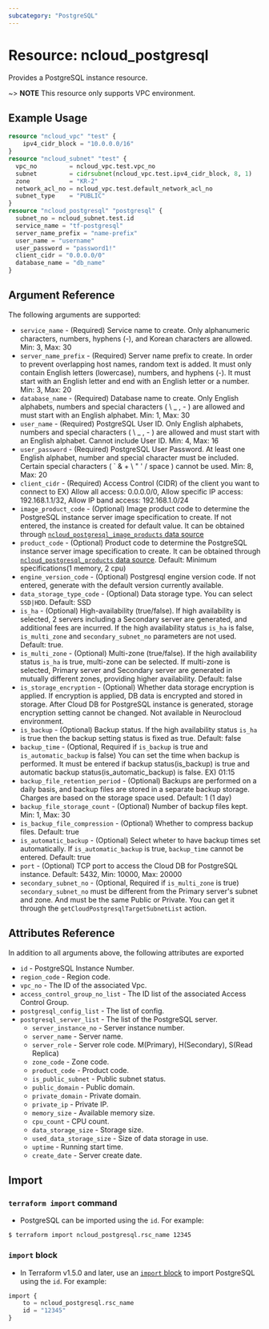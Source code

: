 ```yaml
---
subcategory: "PostgreSQL"
---
```


# Resource: ncloud_postgresql

Provides a PostgreSQL instance resource.

~> **NOTE** This resource only supports VPC environment.

## Example Usage

```terraform
resource "ncloud_vpc" "test" {
    ipv4_cidr_block = "10.0.0.0/16"
}
resource "ncloud_subnet" "test" {
  vpc_no         = ncloud_vpc.test.vpc_no
  subnet         = cidrsubnet(ncloud_vpc.test.ipv4_cidr_block, 8, 1)
  zone           = "KR-2"
  network_acl_no = ncloud_vpc.test.default_network_acl_no
  subnet_type    = "PUBLIC"
}
resource "ncloud_postgresql" "postgresql" {
  subnet_no = ncloud_subnet.test.id
  service_name = "tf-postgresql"
  server_name_prefix = "name-prefix"
  user_name = "username"
  user_password = "password1!"
  client_cidr = "0.0.0.0/0"
  database_name = "db_name"
}
```

## Argument Reference

The following arguments are supported:

* `service_name` - (Required) Service name to create. Only alphanumeric characters, numbers, hyphens (-), and Korean characters are allowed. Min: 3, Max: 30
* `server_name_prefix` - (Required) Server name prefix to create. In order to prevent overlapping host names, random text is added. It must only contain English letters (lowercase), numbers, and hyphens (-). It must start with an English letter and end with an English letter or a number. Min: 3, Max: 20
* `database_name` - (Required) Database name to create. Only English alphabets, numbers and special characters ( \ _ , - ) are allowed and must start with an English alphabet. Min: 1, Max: 30
* `user_name` - (Required) PostgreSQL User ID. Only English alphabets, numbers and special characters ( \ _ , - ) are allowed and must start with an English alphabet. Cannot include User ID. Min: 4, Max: 16
* `user_password` - (Required) PostgreSQL User Password. At least one English alphabet, number and special character must be included. Certain special characters ( ` & + \ " ' / space ) cannot be used. Min: 8, Max: 20
* `client_cidr` - (Required) Access Control (CIDR) of the client you want to connect to EX) Allow all access: 0.0.0.0/0, Allow specific IP access: 192.168.1.1/32, Allow IP band access: 192.168.1.0/24
* `image_product_code` - (Optional) Image product code to determine the PostgreSQL instance server image specification to create. If not entered, the instance is created for default value. It can be obtained through [`ncloud_postgresql_image_products` data source](../data-sources/postgresql_image_products.md)
* `product_code` - (Optional) Product code to determine the PostgreSQL instance server image specification to create. It can be obtained through [`ncloud_postgresql_products` data source](../data-sources/postgresql_products.md). Default: Minimum specifications(1 memory, 2 cpu)
* `engine_version_code` - (Optional) Postgresql engine version code. If not entered, generate with the default version currently available. 
* `data_storage_type_code` - (Optional) Data storage type. You can select `SSD|HDD`. Default: SSD
* `is_ha` - (Optional) High-availability (true/false). If high availability is selected, 2 servers including a Secondary server are generated, and additional fees are incurred. If the high availability status `is_ha` is false, `is_multi_zone` and `secondary_subnet_no` parameters are not used. Default: true.
* `is_multi_zone` - (Optional) Multi-zone (true/false). If the high availability status `is_ha` is true, multi-zone can be selected. If multi-zone is selected, Primary server and Secondary server are generated in mutually different zones, providing higher availability. Default: false 
* `is_storage_encryption` - (Optional) Whether data storage encryption is applied. If encryption is applied, DB data is encrypted and stored in storage. After Cloud DB for PostgreSQL instance is generated, storage encryption setting cannot be changed. Not available in Neurocloud environment.
* `is_backup` - (Optional) Backup status. If the high availability status `is_ha` is true then the backup setting status is fixed as true. Default: false
* `backup_time` - (Optional, Required if `is_backup` is true and `is_automatic_backup` is false) You can set the time when backup is performed. It must be entered if backup status(is_backup) is true and automatic backup status(is_automatic_backup) is false. EX) 01:15 
* `backup_file_retention_period` - (Optional) Backups are performed on a daily basis, and backup files are stored in a separate backup storage. Charges are based on the storage space used. Default: 1 (1 day)
* `backup_file_storage_count` - (Optional) Number of backup files kept. Min: 1, Max: 30
* `is_backup_file_compression` - (Optional) Whether to compress backup files. Default: true
* `is_automatic_backup` - (Optional) Select wheter to have backup times set automatically. If `is_automatic_backup` is true, `backup_time` cannot be entered. Default: true
* `port` - (Optional) TCP port to access the Cloud DB for PostgreSQL instance. Default: 5432, Min: 10000, Max: 20000
* `secondary_subnet_no` - (Optional, Required if `is_multi_zone` is true) `secondary_subnet_no` must be different from the Primary server's subnet and zone. And must be the same Public or Private. You can get it through the `getCloudPostgresqlTargetSubnetList` action. 

## Attributes Reference

In addition to all arguments above, the following attributes are exported

* `id` - PostgreSQL Instance Number. 
* `region_code` - Region code.
* `vpc_no` - The ID of the associated Vpc.
* `access_control_group_no_list` - The ID list of the associated Access Control Group.
* `postgresql_config_list` - The list of config.
* `postgresql_server_list` - The list of the PostgreSQL server.
  * `server_instance_no` - Server instance number.
  * `server_name` - Server name.
  * `server_role` - Server role code. M(Primary), H(Secondary), S(Read Replica)
  * `zone_code` - Zone code. 
  * `product_code` - Product code.
  * `is_public_subnet` - Public subnet status.
  * `public_domain` - Public domain.
  * `private_domain` - Private domain.
  * `private_ip` - Private IP.
  * `memory_size` - Available memory size.
  * `cpu_count` - CPU count.
  * `data_storage_size` - Storage size.
  * `used_data_storage_size` - Size of data storage in use.
  * `uptime` - Running start time.
  * `create_date` - Server create date.

## Import

### `terraform import` command

* PostgreSQL can be imported using the `id`. For example:

```console
$ terraform import ncloud_postgresql.rsc_name 12345
```

### `import` block

* In Terraform v1.5.0 and later, use an [`import` block](https://developer.hashicorp.com/terraform/language/import) to import PostgreSQL using the `id`. For example:

```terraform
import {
    to = ncloud_postgresql.rsc_name
    id = "12345"
}
```
